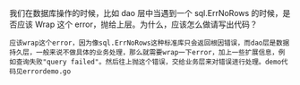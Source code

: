 我们在数据库操作的时候，比如 dao 层中当遇到一个 sql.ErrNoRows 的时候，是否应该 Wrap 这个 error，抛给上层。为什么，应该怎么做请写出代码？



```
应该wrap这个error，因为像sql.ErrNoRows这种标准库只会返回根因错误，而dao层是数据持久层，一般来说不做具体的业务处理，那么就需要wrap一下error，加上一些扩展信息，例如查询失败"query failed"。然后往上抛这个错误，交给业务层来对错误进行处理。demo代码见errordemo.go
```

